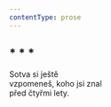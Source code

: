 ```yaml
---
contentType: prose
---
```


## \* \* \*

Sotva si ještě  
vzpomeneš, koho jsi znal  
před čtyřmi lety.
